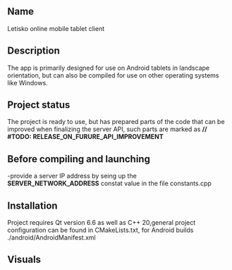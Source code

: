 ## Name
Letisko online mobile tablet client

## Description
The app is primarily designed for use on Android tablets in landscape orientation, but can also be compiled for use on other operating systems like Windows.

## Project status
The project is ready to use, but has prepared parts of the code that can be improved when finalizing the server API, such parts are marked as 
**// #TODO: RELEASE_ON_FURURE_API_IMPROVEMENT**

## Before compiling and launching
-provide a server IP address by seing up the **SERVER_NETWORK_ADDRESS** constat value in the file constants.cpp

## Installation
Project requires Qt version 6.6 as well as C++ 20,general project configuration can be found in CMakeLists.txt, for Android builds ./android/AndroidManifest.xml


## Visuals

